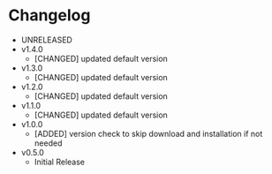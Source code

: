 Changelog
=========
- UNRELEASED
- v1.4.0
    - [CHANGED] updated default version
- v1.3.0
    - [CHANGED] updated default version
- v1.2.0
    - [CHANGED] updated default version
- v1.1.0
    - [CHANGED] updated default version
- v1.0.0
    - [ADDED] version check to skip download and installation if not needed
- v0.5.0
    - Initial Release